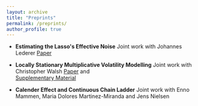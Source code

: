 ```yaml
---
layout: archive
title: "Preprints"
permalink: /preprints/
author_profile: true
---
```




*   **Estimating the Lasso's Effective Noise**
    Joint work with Johannes Lederer 
    <a href="../files/papers/estimating_lasso_effective_noise/paper.pdf">Paper</a> 


*   **Locally Stationary Multiplicative Volatility Modelling**
    Joint work with Christopher Walsh
    <a href="../files/papers/locally_stationary_volatility_modelling/paper.pdf">Paper</a> and  
    <a href="../files/papers/locally_stationary_volatility_modelling/supplement.pdf">Supplementary Material</a>  


*   **Calender Effect and Continuous Chain Ladder**
    Joint work with Enno Mammen, Maria Dolores Martinez-Miranda and Jens Nielsen

